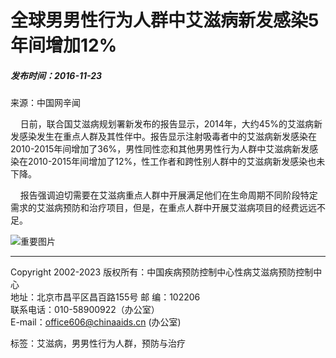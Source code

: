 # 全球男男性行为人群中艾滋病新发感染5年间增加12%

##### 发布时间：2016-11-23  
来源：中国网辛闻

&nbsp;&nbsp;&nbsp;&nbsp;日前，联合国艾滋病规划署新发布的报告显示，2014年，大约45%的艾滋病新发感染发生在重点人群及其性伴中。报告显示注射吸毒者中的艾滋病新发感染在2010-2015年间增加了36%，男性同性恋和其他男男性行为人群中艾滋病新发感染在2010-2015年间增加了12%，性工作者和跨性别人群中的艾滋病新发感染也未下降。

&nbsp;&nbsp;&nbsp;&nbsp;报告强调迫切需要在艾滋病重点人群中开展满足他们在生命周期不同阶段特定需求的艾滋病预防和治疗项目，但是，在重点人群中开展艾滋病项目的经费远远不足。

![重要图片](../../images/gaba.jpg)

---

Copyright 2002-2023 版权所有：中国疾病预防控制中心性病艾滋病预防控制中心  
地址：北京市昌平区昌百路155号 邮 编：102206  
联系电话：010-58900922（办公室）  
E-mail：[office606@chinaaids.cn](mailto:office606@chinaaids.cn) (办公室)  

标签：艾滋病，男男性行为人群，预防与治疗  
